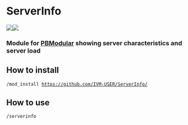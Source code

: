 # ServerInfo
![](https://img.shields.io/github/license/IVM-USER/ServerInfo?color=B34AEE)![](https://img.shields.io/badge/PBModular-module-B34AEE)
<br>

### Module for [PBModular](https://github.com/PBModular/bot) showing server characteristics and server load

## How to install
<code>/mod_install https://github.com/IVM-USER/ServerInfo/</code>
<br>
## How to use
<code>/serverinfo </code>

